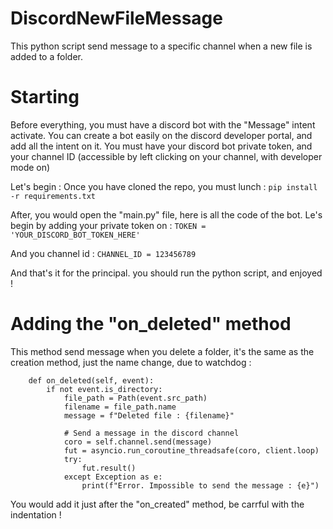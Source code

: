 # DiscordNewFileMessage
This python script send message to a specific channel when a new file is added to a folder.

# Starting
Before everything, you must have a discord bot with the "Message" intent activate. You can create a bot easily on the discord developer portal, and add all the intent on it.
You must have your discord bot private token, and your channel ID (accessible by left clicking on your channel, with developer mode on)


Let's begin : 
Once you have cloned the repo, you must lunch :
```pip install -r requirements.txt```

After, you would open the "main.py" file, here is all the code of the bot.
Le's begin by adding your private token on : 
```TOKEN = 'YOUR_DISCORD_BOT_TOKEN_HERE'```

And you channel id : 
```CHANNEL_ID = 123456789```

And that's it for the principal. you should run the python script, and enjoyed !


# Adding the "on_deleted" method
This method send message when you delete a folder, it's the same as the creation method, just the name change, due to watchdog :
```    
    def on_deleted(self, event):
        if not event.is_directory:
            file_path = Path(event.src_path)
            filename = file_path.name
            message = f"Deleted file : {filename}"
            
            # Send a message in the discord channel
            coro = self.channel.send(message)
            fut = asyncio.run_coroutine_threadsafe(coro, client.loop)
            try:
                fut.result()
            except Exception as e:
                print(f"Error. Impossible to send the message : {e}")
```

You would add it just after the "on_created" method, be carrful with the indentation !